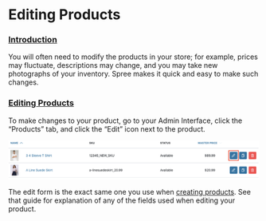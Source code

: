 # Editing Products

### [Introduction](editing-products.md#introduction) <a id="introduction"></a>

You will often need to modify the products in your store; for example, prices may fluctuate, descriptions may change, and you may take new photographs of your inventory. Spree makes it quick and easy to make such changes.

### [Editing Products](editing-products.md#editing-products) <a id="editing-products"></a>

To make changes to your product, go to your Admin Interface, click the “Products” tab, and click the “Edit” icon next to the product.

![Edit Product Link](../.gitbook/assets/image%20%2881%29.png)

The edit form is the exact same one you use when [creating products](creating-a-new-product.md). See that guide for explanation of any of the fields used when editing your product.

